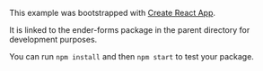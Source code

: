 This example was bootstrapped with [Create React App](https://github.com/facebook/create-react-app).

It is linked to the ender-forms package in the parent directory for development purposes.

You can run `npm install` and then `npm start` to test your package.
